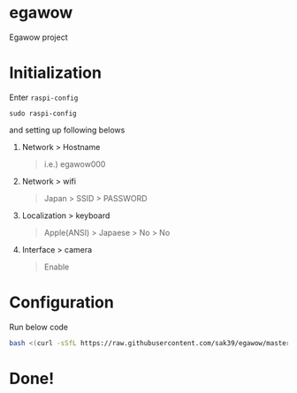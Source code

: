 # egawow
Egawow project


# Initialization
Enter `raspi-config`
```
sudo raspi-config
```
and setting up following belows 

1. Network > Hostname
	> i.e.) egawow000

2. Network > wifi
	> Japan > SSID > PASSWORD

3. Localization > keyboard
	> Apple(ANSI) > Japaese > No > No

4. Interface > camera
	> Enable
	
	
	
# Configuration
Run below code
```bash
bash <(curl -sSfL https://raw.githubusercontent.com/sak39/egawow/master/etc/init.sh)
```


# Done!